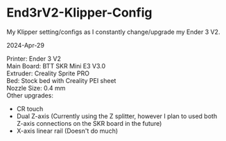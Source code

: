 # End3rV2-Klipper-Config
My Klipper setting/configs as I constantly change/upgrade my Ender 3 V2.

2024-Apr-29  
  
Printer: Ender 3 V2  
Main Board: BTT SKR Mini E3 V3.0  
Extruder: Creality Sprite PRO  
Bed: Stock bed with Creality PEI sheet  
Nozzle Size: 0.4 mm  
Other upgrades:  
 - CR touch
 - Dual Z-axis (Currently using the Z splitter, however I plan to used both Z-axis connections on the SKR board in the future)
 - X-axis linear rail (Doesn't do much) 
